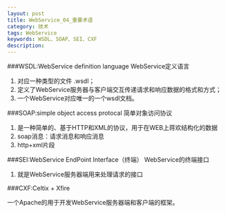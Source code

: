 ```yaml
---
layout: post
title: WebService_04_重要术语
category: 技术
tags: WebService
keywords: WSDL、SOAP、SEI、CXF
description: 
---
```

###WSDL:WebService definition language
WebService定义语言

1. 对应一种类型的文件 .wsdl；
2. 定义了WebService服务器与客户端交互传递请求和响应数据的格式和方式；
3. 一个WebService对应唯一的一个wsdl文档。

###SOAP:simple object access protocal
简单对象访问协议

1. 是一种简单的、基于HTTP和XML的协议，用于在WEB上蒋欢结构化的数据
2. soap消息：请求消息和响应消息
3. http+xml片段

###SEI:WebService EndPoint Interface（终端）
WebService的终端接口

1. 就是WebService服务器端用来处理请求的接口

###CXF:Celtix + Xfire

一个Apache的用于开发WebService服务器端和客户端的框架。

